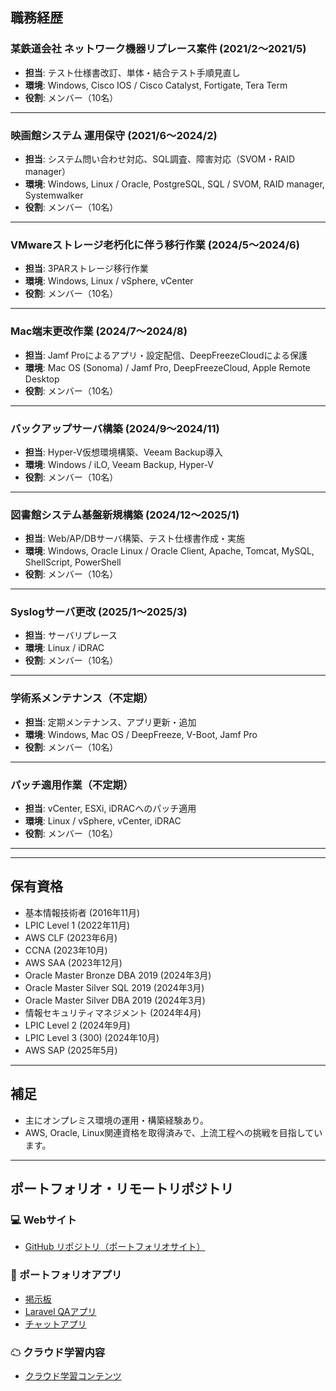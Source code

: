 


## 職務経歴

### 某鉄道会社 ネットワーク機器リプレース案件 (2021/2〜2021/5)
- **担当**: テスト仕様書改訂、単体・結合テスト手順見直し
- **環境**: Windows, Cisco IOS / Cisco Catalyst, Fortigate, Tera Term
- **役割**: メンバー（10名）

---

### 映画館システム 運用保守 (2021/6〜2024/2)
- **担当**: システム問い合わせ対応、SQL調査、障害対応（SVOM・RAID manager）
- **環境**: Windows, Linux / Oracle, PostgreSQL, SQL / SVOM, RAID manager, Systemwalker
- **役割**: メンバー（10名）

---

### VMwareストレージ老朽化に伴う移行作業 (2024/5〜2024/6)
- **担当**: 3PARストレージ移行作業
- **環境**: Windows, Linux / vSphere, vCenter
- **役割**: メンバー（10名）

---

### Mac端末更改作業 (2024/7〜2024/8)
- **担当**: Jamf Proによるアプリ・設定配信、DeepFreezeCloudによる保護
- **環境**: Mac OS (Sonoma) / Jamf Pro, DeepFreezeCloud, Apple Remote Desktop
- **役割**: メンバー（10名）

---

### バックアップサーバ構築 (2024/9〜2024/11)
- **担当**: Hyper-V仮想環境構築、Veeam Backup導入
- **環境**: Windows / iLO, Veeam Backup, Hyper-V
- **役割**: メンバー（10名）

---

### 図書館システム基盤新規構築 (2024/12〜2025/1)
- **担当**: Web/AP/DBサーバ構築、テスト仕様書作成・実施
- **環境**: Windows, Oracle Linux / Oracle Client, Apache, Tomcat, MySQL, ShellScript, PowerShell
- **役割**: メンバー（10名）

---

### Syslogサーバ更改 (2025/1〜2025/3)
- **担当**: サーバリプレース
- **環境**: Linux / iDRAC
- **役割**: メンバー（10名）

---

### 学術系メンテナンス（不定期）
- **担当**: 定期メンテナンス、アプリ更新・追加
- **環境**: Windows, Mac OS / DeepFreeze, V-Boot, Jamf Pro
- **役割**: メンバー（10名）

---

### パッチ適用作業（不定期）
- **担当**: vCenter, ESXi, iDRACへのパッチ適用
- **環境**: Linux / vSphere, vCenter, iDRAC
- **役割**: メンバー（10名）

---

---

## 保有資格
- 基本情報技術者 (2016年11月)
- LPIC Level 1 (2022年11月)
- AWS CLF (2023年6月)
- CCNA (2023年10月)
- AWS SAA (2023年12月)
- Oracle Master Bronze DBA 2019 (2024年3月)
- Oracle Master Silver SQL 2019 (2024年3月)
- Oracle Master Silver DBA 2019 (2024年3月)
- 情報セキュリティマネジメント (2024年4月)
- LPIC Level 2 (2024年9月)
- LPIC Level 3 (300) (2024年10月)
- AWS SAP (2025年5月)

---

## 補足
- 主にオンプレミス環境の運用・構築経験あり。
- AWS, Oracle, Linux関連資格を取得済みで、上流工程への挑戦を目指しています。
- ---

## ポートフォリオ・リモートリポジトリ

### 💻 Webサイト
- [GitHub リポジトリ（ポートフォリオサイト）](https://github.com/marumoti/portfolio-site-)

### 📝 ポートフォリオアプリ
- [掲示板](https://github.com/marumoti/social)
- [Laravel QAアプリ](https://github.com/marumoti/laravel-qa)
- [チャットアプリ](https://github.com/marumoti/chatApp)

### ☁ クラウド学習内容
- [クラウド学習コンテンツ](https://github.com/marumoti/cloud-Study-Contents)

